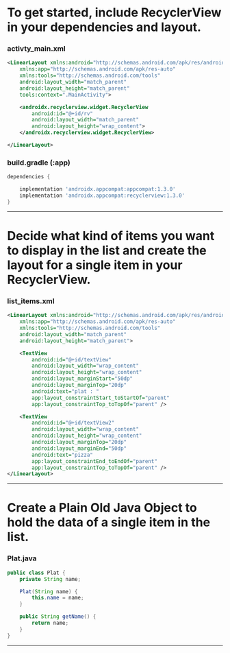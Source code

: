 # To get started, include RecyclerView in your dependencies and layout.
### activty_main.xml
```xml
<LinearLayout xmlns:android="http://schemas.android.com/apk/res/android"
    xmlns:app="http://schemas.android.com/apk/res-auto"
    xmlns:tools="http://schemas.android.com/tools"
    android:layout_width="match_parent"
    android:layout_height="match_parent"
    tools:context=".MainActivity">

    <androidx.recyclerview.widget.RecyclerView
        android:id="@+id/rv"
        android:layout_width="match_parent"
        android:layout_height="wrap_content">
    </androidx.recyclerview.widget.RecyclerView>

</LinearLayout>
```
### build.gradle (:app)
```gradle
dependencies {

    implementation 'androidx.appcompat:appcompat:1.3.0'
    implementation 'androidx.appcompat:recyclerview:1.3.0'
}
```
___

# Decide what kind of items you want to display in the list and create the layout for a single item in your RecyclerView.
### list_items.xml
```xml
<LinearLayout xmlns:android="http://schemas.android.com/apk/res/android"
    xmlns:app="http://schemas.android.com/apk/res-auto"
    xmlns:tools="http://schemas.android.com/tools"
    android:layout_width="match_parent"
    android:layout_height="match_parent">

    <TextView
        android:id="@+id/textView"
        android:layout_width="wrap_content"
        android:layout_height="wrap_content"
        android:layout_marginStart="50dp"
        android:layout_marginTop="20dp"
        android:text="plat : "
        app:layout_constraintStart_toStartOf="parent"
        app:layout_constraintTop_toTopOf="parent" />

    <TextView
        android:id="@+id/textView2"
        android:layout_width="wrap_content"
        android:layout_height="wrap_content"
        android:layout_marginTop="20dp"
        android:layout_marginEnd="50dp"
        android:text="pizza"
        app:layout_constraintEnd_toEndOf="parent"
        app:layout_constraintTop_toTopOf="parent" />
</LinearLayout>
```
___

# Create a Plain Old Java Object to hold the data of a single item in the list.
### Plat.java
```java
public class Plat {
    private String name;

    Plat(String name) {
        this.name = name;
    }

    public String getName() {
        return name;
    }
}
```
___




